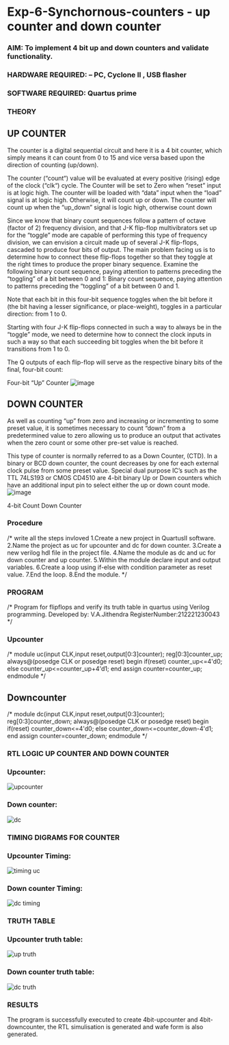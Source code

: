 # Exp-6-Synchornous-counters - up counter and down counter 
### AIM: To implement 4 bit up and down counters and validate  functionality.
### HARDWARE REQUIRED:  – PC, Cyclone II , USB flasher
### SOFTWARE REQUIRED:   Quartus prime
### THEORY 

## UP COUNTER 
The counter is a digital sequential circuit and here it is a 4 bit counter, which simply means it can count from 0 to 15 and vice versa based upon the direction of counting (up/down). 

The counter (“count“) value will be evaluated at every positive (rising) edge of the clock (“clk“) cycle.
The Counter will be set to Zero when “reset” input is at logic high.
The counter will be loaded with “data” input when the “load” signal is at logic high. Otherwise, it will count up or down.
The counter will count up when the “up_down” signal is logic high, otherwise count down

Since we know that binary count sequences follow a pattern of octave (factor of 2) frequency division, and that J-K flip-flop multivibrators set up for the “toggle” mode are capable of performing this type of frequency division, we can envision a circuit made up of several J-K flip-flops, cascaded to produce four bits of output.
The main problem facing us is to determine how to connect these flip-flops together so that they toggle at the right times to produce the proper binary sequence.
Examine the following binary count sequence, paying attention to patterns preceding the “toggling” of a bit between 0 and 1:
Binary count sequence, paying attention to patterns preceding the “toggling” of a bit between 0 and 1.

Note that each bit in this four-bit sequence toggles when the bit before it (the bit having a lesser significance, or place-weight), toggles in a particular direction: from 1 to 0.



 
 

Starting with four J-K flip-flops connected in such a way to always be in the “toggle” mode, we need to determine how to connect the clock inputs in such a way so that each succeeding bit toggles when the bit before it transitions from 1 to 0.

The Q outputs of each flip-flop will serve as the respective binary bits of the final, four-bit count:

 
 

Four-bit “Up” Counter
![image](https://user-images.githubusercontent.com/36288975/169644758-b2f4339d-9532-40c5-af40-8f4f8c942e2c.png)



## DOWN COUNTER 

As well as counting “up” from zero and increasing or incrementing to some preset value, it is sometimes necessary to count “down” from a predetermined value to zero allowing us to produce an output that activates when the zero count or some other pre-set value is reached.

This type of counter is normally referred to as a Down Counter, (CTD). In a binary or BCD down counter, the count decreases by one for each external clock pulse from some preset value. Special dual purpose IC’s such as the TTL 74LS193 or CMOS CD4510 are 4-bit binary Up or Down counters which have an additional input pin to select either the up or down count mode.
![image](https://user-images.githubusercontent.com/36288975/169644844-1a14e123-7228-4ed8-81a9-eb937dff4ac8.png)


4-bit Count Down Counter
### Procedure
/* write all the steps invloved
1.Create a new project in QuartusII software.
2.Name the project as uc for upcounter and dc for down counter.
3.Create a new verilog hdl file in the project file.
4.Name the module as dc and uc for down counter and up counter.
5.Within the module declare input and output variables.
6.Create a loop using if-else with condition parameter as reset value.
7.End the loop.
8.End the module.
*/


### PROGRAM 
/*
Program for flipflops  and verify its truth table in quartus using Verilog programming.
Developed by: V.A.Jithendra
RegisterNumber:212221230043
*/

### Upcounter
/*
module uc(input CLK,input reset,output[0:3]counter);
reg[0:3]counter_up;
always@(posedge CLK or posedge reset)
begin 
if(reset)
counter_up<=4'd0;
else
counter_up<=counter_up+4'd1;
end
assign counter=counter_up;
endmodule
*/
## Downcounter
/*
module dc(input CLK,input reset,output[0:3]counter);
reg[0:3]counter_down;
always@(posedge CLK or posedge reset)
begin 
if(reset)
counter_down<=4'd0;
else
counter_down<=counter_down-4'd1;
end
assign counter=counter_down;
endmodule
*/
### RTL LOGIC UP COUNTER AND DOWN COUNTER  

### Upcounter:

![upcounter](https://user-images.githubusercontent.com/94226297/169740180-6d085024-5d3b-4d35-bf66-ec9b06e2a8a3.png)
### Down counter:
![dc](https://user-images.githubusercontent.com/94226297/169740229-cf713c80-5019-48ca-8377-05654108c522.png)


### TIMING DIGRAMS FOR COUNTER  
### Upcounter Timing:

![timing uc](https://user-images.githubusercontent.com/94226297/169740269-979d8760-1f43-4312-92cb-ab95432a1a61.png)
### Down counter Timing:


![dc timing](https://user-images.githubusercontent.com/94226297/169740320-8b4be609-c3db-4f30-9271-74402ba9affa.png)

### TRUTH TABLE 

### Upcounter truth table:
![up truth](https://user-images.githubusercontent.com/94226297/169741498-c0a1244e-9360-47ef-b35c-0327d85cc101.png)
### Down counter truth table:
![dc truth](https://user-images.githubusercontent.com/94226297/169741557-9de5022c-8c59-4bcb-a643-a8b1167ba950.png)





### RESULTS 
The program is successfully executed to create 4bit-upcounter and 4bit-downcounter, the RTL simulisation is generated and wafe form is also generated.

